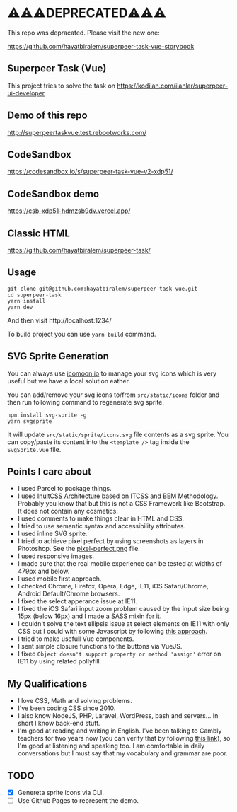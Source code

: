 # ⚠️⚠️⚠️DEPRECATED⚠️⚠️⚠️

This repo was depracated. Please visit the new one:

https://github.com/hayatbiralem/superpeer-task-vue-storybook

## Superpeer Task (Vue)

This project tries to solve the task on https://kodilan.com/ilanlar/superpeer-ui-developer

## Demo of this repo

http://superpeertaskvue.test.rebootworks.com/

## CodeSandbox

https://codesandbox.io/s/superpeer-task-vue-v2-xdp51/

## CodeSandbox demo

https://csb-xdp51-hdmzsb9dv.vercel.app/

## Classic HTML

https://github.com/hayatbiralem/superpeer-task/

## Usage

```
git clone git@github.com:hayatbiralem/superpeer-task-vue.git
cd superpeer-task
yarn install
yarn dev
```

And then visit http://localhost:1234/

To build project you can use `yarn build` command.

## SVG Sprite Generation

You can always use [icomoon.io](https://icomoon.io/app) to manage your svg icons which is very useful but we have a local solution eather.

You can add/remove your svg icons to/from `src/static/icons` folder and then run following command to regenerate svg sprite.

```
npm install svg-sprite -g
yarn svgsprite
```

It will update `src/static/sprite/icons.svg` file contents as a svg sprite. You can copy/paste its content into the `<template />` tag inside the `SvgSprite.vue` file.

## Points I care about

- I used Parcel to package things.
- I used [InuitCSS Architecture](https://github.com/inuitcss/inuitcss) based on ITCSS and BEM Methodology. Probably you know that but this is not a CSS Framework like Bootstrap. It does not contain any cosmetics.
- I used comments to make things clear in HTML and CSS.
- I tried to use semantic syntax and accessibility attributes.
- I used inline SVG sprite.
- I tried to achieve pixel perfect by using screenshots as layers in Photoshop. See the [pixel-perfect.png](pixel-perfect.png) file.
- I used responsive images.
- I made sure that the real mobile experience can be tested at widths of 479px and below.
- I used mobile first approach.
- I checked Chrome, Firefox, Opera, Edge, IE11, iOS Safari/Chrome, Android Default/Chrome browsers.
- I fixed the select apperance issue at IE11.
- I fixed the iOS Safari input zoom problem caused by the input size being 15px (below 16px) and I made a SASS mixin for it.
- I couldn't solve the text ellipsis issue at select elements on IE11 with only CSS but I could with some Javascript by following [this approach](https://nikitahl.com/text-overflow-ellipsis-on-select-tag/).
- I tried to make usefull Vue components.
- I sent simple closure functions to the buttons via VueJS.
- I fixed `Object doesn't support property or method 'assign'` error on IE11 by using related pollyfill.

## My Qualifications

- I love CSS, Math and solving problems.
- I've been coding CSS since 2010.
- I also know NodeJS, PHP, Laravel, WordPress, bash and servers... In short I know back-end stuff.
- I'm good at reading and writing in English. I've been talking to Cambly teachers for two years now (you can verify that by following [this link](https://www.cambly.com/en/certificate/verify/f8478219)), so I'm good at listening and speaking too. I am comfortable in daily conversations but I must say that my vocabulary and grammar are poor.

## TODO

- [x] Genereta sprite icons via CLI.
- [ ] Use Github Pages to represent the demo.
